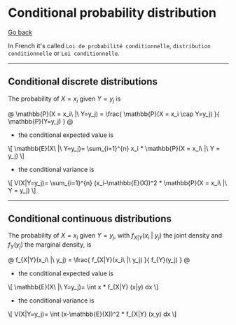 # Conditional probability distribution

[Go back](..)

In French it's called ``Loi de probabilité conditionnelle``,
``distribution conditionnelle`` or `Loi conditionnelle`.

<hr class="sl">

## Conditional discrete distributions

The probability of $X=x_i$ given $Y=y_j$
is

@
\mathbb{P}(X = x_i\ |\ Y=y_j) = 
\frac{
\mathbb{P}(X = x_i \cap Y=y_j)
}{
\mathbb{P}(Y=y_j)
}
@

* the conditional expected value is

<div>
\[
\mathbb{E}(X\ |\ Y=y_j)= \sum_{i=1}^{n} x_i * \mathbb{P}(X = x_i\ |\ Y = y_j)
\]
</div>

* the conditional variance is

<div>
\[
V(X|Y=y_j)= \sum_{i=1}^{n} (x_i-\mathbb{E}(X))^2 * \mathbb{P}(X = x_i\ |\ Y = y_j)
\]
</div>

<hr class="sr">

## Conditional continuous distributions

The probability of $X=x_i$ given $Y=y_j$,
with $f_{X|Y}(x_i\ |\ y_j)$ the joint density and
$f_{Y}(y_j)$ the marginal density, is

@ 
f_{X|Y}(x_i\ |\ y_j) =
\frac{
f_{X|Y}(x_i\ |\ y_j)
}{
f_{Y}(y_j)
}
@

* the conditional expected value is

<div>
\[
\mathbb{E}(X\ |\ Y=y_j)= 
\int x * f_{X|Y} (x|y) dx
\]
</div>

* the conditional variance is

<div>
\[
V(X|Y=y_j)= \int (x-\mathbb{E}(X))^2 * f_{X|Y} (x,y) dx
\]
</div>